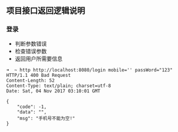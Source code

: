 ## 项目接口返回逻辑说明


### 登录
- 判断参数错误
- 检查错误参数
- 返回用户所需要信息
```base
➜  ~ http http://localhost:8080/login mobile='' passWord="123"
HTTP/1.1 400 Bad Request
Content-Length: 52
Content-Type: text/plain; charset=utf-8
Date: Sat, 04 Nov 2017 03:10:01 GMT

{
    "code": -1,
    "data": "",
    "msg": "手机号不能为空!"
}
```
